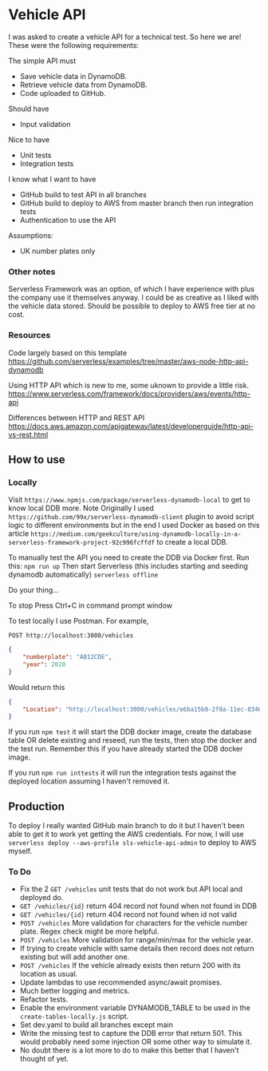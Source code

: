 # Vehicle API
I was asked to create a vehicle API for a technical test. So here we are!
These were the following requirements:

The simple API must
- Save vehicle data in DynamoDB.
- Retrieve vehicle data from DynamoDB.
- Code uploaded to GitHub.

Should have
- Input validation

Nice to have
- Unit tests
- Integration tests

I know what I want to have
- GitHub build to test API in all branches
- GitHub build to deploy to AWS from master branch then run integration tests
- Authentication to use the API

Assumptions:
- UK number plates only

### Other notes
Serverless Framework was an option, of which I have experience with plus the company use it themselves anyway.
I could be as creative as I liked with the vehicle data stored.
Should be possible to deploy to AWS free tier at no cost.

### Resources

Code largely based on this template
https://github.com/serverless/examples/tree/master/aws-node-http-api-dynamodb

Using HTTP API which is new to me, some uknown to provide a little risk.
https://www.serverless.com/framework/docs/providers/aws/events/http-api

Differences between HTTP and REST API
https://docs.aws.amazon.com/apigateway/latest/developerguide/http-api-vs-rest.html

## How to use

### Locally
Visit `https://www.npmjs.com/package/serverless-dynamodb-local` to get to know local DDB more.
Note Originally I used `https://github.com/99x/serverless-dynamodb-client` plugin to avoid script logic to different environments but in the end I used Docker as based on this article `https://medium.com/geekculture/using-dynamodb-locally-in-a-serverless-framework-project-92c996fcffdf` to create a local DDB.

To manually test the API you need to create the DDB via Docker first. Run this:
`npm run up`
Then start Serverless (this includes starting and seeding dynamodb automatically)
`serverless offline`

Do your thing...

To stop
Press Ctrl+C in command prompt window

To test locally I use Postman. For example,

`POST http://localhost:3000/vehicles`
```JSON
{
    "numberplate": "AB12CDE",
    "year": 2020
}
```
Would return this 
```JSON
{
    "Location": "http://localhost:3000/vehicles/e6ba15b0-2f8a-11ec-8346-59ac35def77d"
}
```

If you run `npm test` it will start the DDB docker image, create the database table OR delete existing and reseed, run the tests, then stop the docker and the test run. Remember this if you have already started the DDB docker image.

If you run `npm run inttests` it will run the integration tests against the deployed location assuming I haven't removed it.

## Production
To deploy I really wanted GitHub main branch to do it but I haven't been able to get it to work yet getting the AWS credentials. For now, I will use `serverless deploy --aws-profile sls-vehicle-api-admin` to deploy to AWS myself.

### To Do
- Fix the 2 `GET /vehicles` unit tests that do not work but API local and deployed do.
- `GET /vehicles/{id}` return 404 record not found when not found in DDB
- `GET /vehicles/{id}` return 404 record not found when id not valid 
- `POST /vehicles` More validation for characters for the vehicle number plate. Regex check might be more helpful.
- `POST /vehicles` More validation for range/min/max for the vehicle year.
- If trying to create vehicle with same details then record does not return existing but will add another one.
- `POST /vehicles` If the vehicle already exists then return 200 with its location as usual.
- Update lambdas to use recommended async/await promises.
- Much better logging and metrics.
- Refactor tests.
- Enable the environment variable DYNAMODB_TABLE to be used in the `create-tables-locally.js` script.
- Set dev.yaml to build all branches except main
- Write the missing test to capture the DDB error that return 501. This would probably need some injection OR some other way to simulate it.
- No doubt there is a lot more to do to make this better that I haven't thought of yet.